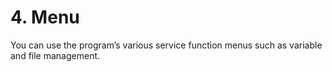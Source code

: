 # 4. Menu

You can use the program’s various service function menus such as variable and file management.

